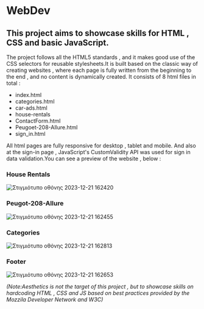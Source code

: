 # WebDev

## This project aims to showcase skills for HTML , CSS and basic JavaScript.

The project follows all the HTML5 standards , and it makes good use of the CSS selectors for reusable stylesheets.It is built based on the classic way of 
creating websites , where each page is fully written from the beginning to the end , and no content is dynamically created. It consists of 8 html files in total :

- index.html
- categories.html
- car-ads.html
- house-rentals
- ContactForm.html
- Peugoet-208-Allure.html
- sign_in.html

All html pages are fully responsive for desktop , tablet and mobile. And also at the sign-in page , JavaScript's CustomValidity API was used for
sign in data validation.You can see a preview of the website , below :

  
### House Rentals
![Στιγμιότυπο οθόνης 2023-12-21 162420](https://github.com/StavrosArm/WebDev/assets/75743598/f0b50262-60eb-4d62-b635-3a0f5c24d451)

### Peugot-208-Allure

![Στιγμιότυπο οθόνης 2023-12-21 162455](https://github.com/StavrosArm/WebDev/assets/75743598/946c1778-8b64-4f80-a45d-a77a0c033cf7)


### Categories
![Στιγμιότυπο οθόνης 2023-12-21 162813](https://github.com/StavrosArm/WebDev/assets/75743598/04b669b2-32b5-4ee1-b518-963da8ac5a89)


### Footer
![Στιγμιότυπο οθόνης 2023-12-21 162653](https://github.com/StavrosArm/WebDev/assets/75743598/01623dba-d7d7-4330-b47c-7043dceddb85)


*(Note:Aesthetics is not the target of this project , but to showcase skills on hardcoding HTML , CSS and JS based on best practices provided by 
the Mozzila Developer Network and W3C)*
